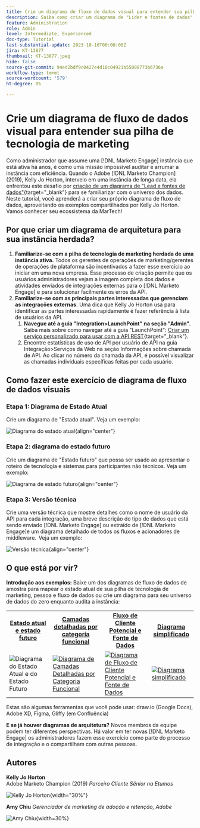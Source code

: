```yaml
---
title: Crie um diagrama de fluxo de dados visual para entender sua pilha de tecnologia de marketing
description: Saiba como criar um diagrama de "Líder e fontes de dados" para entender o universo de dados, auditar e organizar a instância com eficiência.
feature: Administration
role: Admin
level: Intermediate, Experienced
doc-type: Tutorial
last-substantial-update: 2023-10-16T00:00:00Z
jira: KT-13877
thumbnail: KT-13877.jpeg
hide: false
source-git-commit: 94ed2bdf9c0427e4d18c04921b55008773b6736a
workflow-type: tm+mt
source-wordcount: '579'
ht-degree: 0%

---
```



# Crie um diagrama de fluxo de dados visual para entender sua pilha de tecnologia de marketing

Como administrador que assume uma [!DNL Marketo Engage] instância que está ativa há anos, é como uma missão impossível auditar e arrumar a instância com eficiência. Quando o Adobe [!DNL Marketo Champion] (2019), Kelly Jo Horton, interveio em uma instância de longa data, ela enfrentou este desafio por [criação de um diagrama de &quot;Lead e fontes de dados&quot;](https://nation.marketo.com/t5/employee-blogs/understand-your-marketing-technology-and-data-create-this/ba-p/296774){target="_blank"} para se familiarizar com o universo dos dados. Neste tutorial, você aprenderá a criar seu próprio diagrama de fluxo de dados, aproveitando os exemplos compartilhados por Kelly Jo Horton. Vamos conhecer seu ecossistema da MarTech!

## Por que criar um diagrama de arquitetura para sua instância herdada?

1. **Familiarize-se com a pilha de tecnologia de marketing herdada de uma instância ativa.** Todos os gerentes de operações de marketing/gerentes de operações de plataforma são incentivados a fazer esse exercício ao iniciar em uma nova empresa. Esse processo de criação permite que os usuários administradores vejam a imagem completa dos dados e atividades enviados de integrações externas para o [!DNL Marketo Engage] e para solucionar facilmente os erros da API.
2. **Familiarize-se com as principais partes interessadas que gerenciam as integrações externas.** Uma dica que Kelly Jo Horton usa para identificar as partes interessadas rapidamente é fazer referência à lista de usuários da API.
   1. **Navegue até a guia &quot;Integration>LaunchPoint&quot; na seção &quot;Admin&quot;.** Saiba mais sobre como navegar até a guia &quot;LaunchPoint&quot;: [Criar um serviço personalizado para usar com a API REST](https://experienceleague.adobe.com/docs/marketo/using/product-docs/administration/additional-integrations/create-a-custom-service-for-use-with-rest-api.html){target="_blank"}.
   2. Encontre estatísticas de uso de API por usuário de API na guia Integração>Serviços da Web na seção Informações sobre chamada de API. Ao clicar no número da chamada da API, é possível visualizar as chamadas individuais específicas feitas por cada usuário.

## Como fazer este exercício de diagrama de fluxo de dados visuais

### Etapa 1: Diagrama de Estado Atual

Crie um diagrama de &quot;Estado atual&quot;. Veja um exemplo:

![Diagrama do estado atual](/help/tutorial-inherited-instance/_assets/data-flow-diagram/Current_State_Lead_Data_Sources_KellyJo_Horton.png){align="center"}


### Etapa 2: diagrama do estado futuro

Crie um diagrama de &quot;Estado futuro&quot; que possa ser usado ao apresentar o roteiro de tecnologia e sistemas para participantes não técnicos. Veja um exemplo:

![Diagrama de estado futuro](/help/tutorial-inherited-instance/_assets/data-flow-diagram/Future-State-Lead-Data-Sources-KellyJo-Horton.png){align="center"}

### Etapa 3: Versão técnica

Crie uma versão técnica que mostre detalhes como o nome de usuário da API para cada integração, uma breve descrição do tipo de dados que está sendo enviado [!DNL Marketo Engage] ou extraído de [!DNL Marketo Engage]e um diagrama detalhado de todos os fluxos e acionadores de middleware.  Veja um exemplo:

![Versão técnica](/help/tutorial-inherited-instance/_assets/data-flow-diagram/Lead-Data-Source-Diagram-KellyJo-Horton.png){align="center"}


## O que está por vir?

**Introdução aos exemplos:**
Baixe um dos diagramas de fluxo de dados de amostra para mapear o estado atual de sua pilha de tecnologia de marketing, pessoa e fluxo de dados ou crie um diagrama para seu universo de dados do zero enquanto audita a instância:


<table style="table-layout:fixed">
   <tr>  
      <td style="border: 0;">
      <div style="text-align: center;">
          <a href="./_assets/downloads/Current_Future_State_Lead_Data_Sources.zip">
            <strong>Estado atual e estado futuro</strong>
         </a>
      </div>
      </td>
      <td style="border: 0;">
      <div style="text-align: center;">
         <a href="./_assets/downloads/Detailed_Layers_by_Functional_Category_Stacked_Technologies.zip">
         <strong>Camadas detalhadas por categoria funcional </strong>   
         </a>
      </div>
      </td>
      <td style="border: 0;">
         <div style="text-align: center;">
         <a href="./_assets/downloads/Lead_Data_Source.zip">
           <strong>Fluxo de Cliente Potencial e Fonte de Dados </strong>  
         </a>
         </div>
       </td> 
       <td style="border: 0;">
         <div style="text-align: center;">
         <a href="./_assets/downloads/Simple_World_Class_Stage_Stack.zip">
          <strong>Diagrama simplificado</strong>  
         </a>
         </div>
        </td>  
   </tr>
   <tr>
    <td style="border: 0;">
         <div>
          <img alt="Diagrama do Estado Atual e do Estado Futuro" src="./_assets/Thumbnail_Current-Future State Lead_Data Sources_KellyJo_Horton.png"/>
         </a>
      </div>
      </td>
      <td style="border: 0;">
         <div>
         <a href="./_assets/downloads/Detailed_Layers_by_Functional_Category_Stacked_Technologies.zip">
         <img alt="Diagrama de Camadas Detalhadas por Categoria Funcional" src="./_assets/Thumbnail_Detailed_Layers_by_Functional_Category_Stacked_Technologies_KellyJo_Horton.png" />
       </a>
         </div>
      </td>
       <td style="border: 0;">
         <div>
            <a href="./_assets/downloads/Lead_Data_Source.zip">
         <img alt="Diagrama de Fluxo de Cliente Potencial e Fonte de Dados" src="./_assets/Thumbnail_Lead-Data Source Diagram_KellyJo_Horton.png" />
         </a>
         </div>
      </td>
     <td style="border: 0;">
         <div>
            <a href="./_assets/downloads/Simple_World_Class_Stage_Stack.zip">
             <img alt="Diagrama simplificado" src="./_assets/Thumbnail_Simple_World_Class_Stage_Stack.png" />
         </a>
         </div>
      </td>
</table>

Estas são algumas ferramentas que você pode usar: draw.io (Google Docs), Adobe XD, Figma, Gliffy (em Confluência)

**E se já houver diagramas de arquitetura?** Novos membros da equipe podem ter diferentes perspectivas. Há valor em ter novas [!DNL Marketo Engage] os administradores fazem esse exercício como parte do processo de integração e o compartilham com outras pessoas.

## Autores

**Kelly Jo Horton**\
Adobe Marketo Champion (2019)
*Parceiro Cliente Sênior na Etumos*

![Kelly Jo Horton](/help/tutorial-inherited-instance/_assets/authors/Customer_Author_Kelly_Jo_Horton.png){width="30%"}

**Amy Chiu**
*Gerenciador de marketing de adoção e retenção, Adobe*

![Amy Chiu](/help/tutorial-inherited-instance/_assets/authors/Adobe_Author_Amy_Chiu.png){width=30%}
